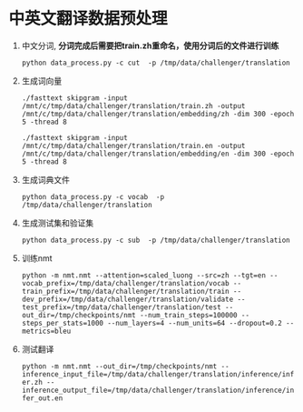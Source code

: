 # 中英文翻译数据预处理

1. 中文分词, **分词完成后需要把train.zh重命名，使用分词后的文件进行训练**

    `python data_process.py -c cut  -p /tmp/data/challenger/translation` 
2. 生成词向量

    `./fasttext skipgram -input /mnt/c/tmp/data/challenger/translation/train.zh -output /mnt/c/tmp/data/challenger/translation/embedding/zh -dim 300 -epoch 5 -thread 8`

    `./fasttext skipgram -input /mnt/c/tmp/data/challenger/translation/train.en -output /mnt/c/tmp/data/challenger/translation/embedding/en -dim 300 -epoch 5 -thread 8`
3. 生成词典文件

    `python data_process.py -c vocab  -p /tmp/data/challenger/translation`
3. 生成测试集和验证集

    `python data_process.py -c sub  -p /tmp/data/challenger/translation`
4. 训练nmt

    `python -m nmt.nmt --attention=scaled_luong --src=zh --tgt=en --vocab_prefix=/tmp/data/challenger/translation/vocab --train_prefix=/tmp/data/challenger/translation/train --dev_prefix=/tmp/data/challenger/translation/validate --test_prefix=/tmp/data/challenger/translation/test --out_dir=/tmp/checkpoints/nmt --num_train_steps=100000 --steps_per_stats=1000 --num_layers=4 --num_units=64 --dropout=0.2 --metrics=bleu`
5. 测试翻译

    `python -m nmt.nmt --out_dir=/tmp/checkpoints/nmt --inference_input_file=/tmp/data/challenger/translation/inference/infer.zh --inference_output_file=/tmp/data/challenger/translation/inference/infer_out.en`